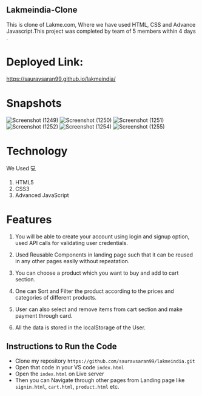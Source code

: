 ## Lakmeindia-Clone
This is clone of Lakme.com, Where we have used HTML, CSS and Advance Javascript.This project was completed by team of 5 members within 4 days .

# Deployed Link:


https://sauravsaran99.github.io/lakmeindia/

 
# Snapshots
 ![Screenshot (1249)](https://user-images.githubusercontent.com/66282953/158450698-03e2595e-6e6d-4649-9216-6c3175647bab.png)
![Screenshot (1250)](https://user-images.githubusercontent.com/66282953/158451049-2dd1e76b-97f3-4fbc-8b8f-1a9ab88bee37.png)
![Screenshot (1251)](https://user-images.githubusercontent.com/66282953/158451109-4edae48e-799f-47af-97ca-ebfd9548e514.png)
![Screenshot (1252)](https://user-images.githubusercontent.com/66282953/158451134-f70ba365-f120-4eff-b8f9-ce97acd0f705.png)
![Screenshot (1254)](https://user-images.githubusercontent.com/66282953/158451247-5e65db55-3e6d-426f-9251-98cd7a756551.png)
![Screenshot (1255)](https://user-images.githubusercontent.com/66282953/158451295-8cb0a211-fbaf-4e04-8e70-8615bbd5acf8.png)


# Technology
 We Used :computer: 
1. HTML5
2. CSS3
3. Advanced JavaScript

# Features
1. You will be able to create your account using login and signup option, used API calls for validating user credentials.

2. Used Reusable Components in landing page such that it can be reused in any other pages easily without repeatation.

3. You can choose a product which you want to buy and add to cart section.

4. One can Sort and Filter the product according to the prices and categories of different products.

5. User can also select and remove items from cart section and make payment through card.

6. All the data is stored in the localStorage of the User. 

## Instructions to Run the Code 

- Clone my repository `https://github.com/sauravsaran99/lakmeindia.git`
- Open that code in your VS code `index.html`
- Open the `index.html` on Live server
- Then you can Navigate through other pages from Landing page like `signin.html`, `cart.html`, `product.html` etc.

